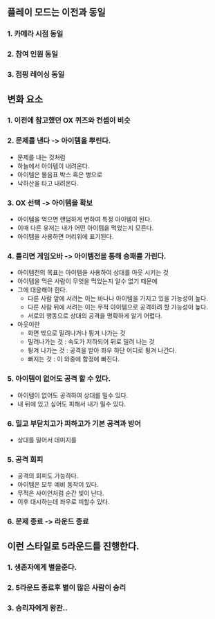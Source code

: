 ## 플레이 모드는 이전과 동일
### 1. 카메라 시점 동일
### 2. 참여 인원 동일
### 3. 점핑 레이싱 동일 

## 변화 요소
### 1. 이전에 참고했던 OX 퀴즈와 컨셉이 비슷
### 2. 문제를 낸다 -> 아이템을 뿌린다.
- 문제를 내는 것처럼
- 하늘에서 아이템이 내려온다. 
- 아이템은 물음표 박스 혹은 병으로
- 낙하산을 타고 내려온다. 

### 3. OX 선택 -> 아이템을 확보
- 아이템을 먹으면 랜덤하게 변하여 특정 아이템이 된다. 
- 이때 다른 유저는 내가 어떤 아이템을 먹었는지 모른다.
- 아이템을 사용하면 머리위에 표기된다.

### 4. 틀리면 게임오바 -> 아이템전을 통해 승패를 가린다. 
- 아이템전의 목표는 아이템을 사용하여 상대를 아웃 시키는 것
- 아이템을 먹은 사람이 무엇을 먹었는지 알수 없기 때문에 
- 그에 대응해야 한다. 
    - 다른 사람 앞에 서려는 이는 바나나 아이템을 가지고 있을 가능성이 높다. 
    - 다른 사람 뒤에 서려는 이는 무적 아이템으로 공격하려 할 가능성이 높다. 
    - 서로의 행동으로 상대의 공격을 명확하게 알기 어렵다.  
- 아웃이란 
    - 화면 밖으로 밀려나거나 튕겨 나가는 것
    - 밀려나가는 것 : 속도가 저하되어 뒤로 밀려 나는 것
    - 튕겨 나가는 것 : 공격을 받아 좌우 하단 어디로 튕겨 나간다.
    - 빠지는 것 : 이 와중에 함정에 빠진다.     

### 5. 아이템이 없어도 공격 할 수 있다. 
- 아이템이 없어도 공격하여 상대를 밀수 있다. 
- 내 뒤에 있고 싶어도 피해서 내가 밀수 있다. 

### 6. 밀고 부닫치고가 피하고가 기본 공격과 방어
- 상대를 밀어서 데미지를 
### 5. 공격 회피
- 공격의 회피도 가능하다. 
- 아이템은 모두 예비 동작이 있다. 
- 무적은 사이언처럼 순간 빛이 난다. 
- 이후 대시하는데 좌우로 피할수 있다. 

### 6. 문제 종료 -> 라운드 종료

## 이런 스타일로 5라운드를 진행한다. 
### 1. 생존자에게 별을준다. 
### 2. 5라운드 종료후 별이 많은 사람이 승리
### 3. 승리자에게 왕관..

